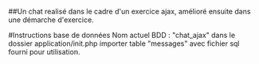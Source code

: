 ﻿
﻿##Un chat realisé dans le cadre d'un exercice ajax, amélioré ensuite dans une démarche d'exercice.

#Instructions base de données
Nom actuel BDD : "chat_ajax" dans le dossier application/init.php importer table "messages" avec fichier sql fourni pour utilisation.


